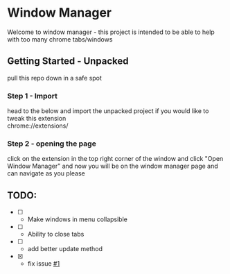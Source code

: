 # Window Manager
Welcome to window manager - 
this project is intended to be able to help with too many chrome tabs/windows 

## Getting Started - Unpacked
pull this repo down in a safe spot 

### Step 1 - Import
head to the below and import the unpacked project if you would like to tweak this extension </br>
chrome://extensions/

### Step 2 - opening the page
click on the extension in the top right corner of the window and click "Open Window Manager" and now you will be on the window manager page and can navigate as you please

## TODO:

- [ ] - Make windows in menu collapsible
- [ ] - Ability to close tabs 
- [ ] - add better update method
- [X] - fix issue [#1](https://github.com/Coop25/Chrome-Window-Manager/issues/1)
